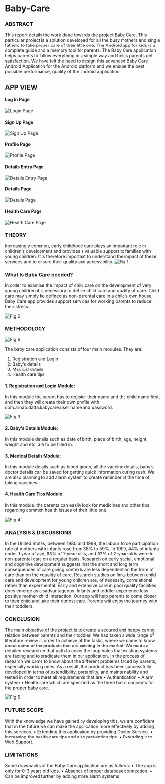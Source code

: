 # Baby-Care

### ABSTRACT

This report details the work done towards the project Baby Care. This particular project is a solution developed for all the busy mothers and single fathers to take proper care of their little one.
The Android app for kids is a complete guide and a memory tool for parents. The Baby Care application helps parents to follow everything in a simple way and helps parents get satisfaction.  We have felt the need to design this advanced Baby Care Android Application for the Android platform and we ensure the best possible performance, quality of the android application.


## APP VIEW

#### Log In Page
![Login Page](images/Login.jpg)

#### Sign Up Page
![Sign Up Page](images/Sign_Up.jpg)

#### Profile Page
![Profile Page](images/Profile_Page.jpg)

#### Details Entry Page
![Details Entry Page](images/Details_Entry.jpg)

#### Details Page
![Details Page](images/Details.jpg)

#### Health Care Page
![Health Care Page](images/Health_Care.jpg)

### THEORY

Increasingly common, early childhood care plays an important role in children’s development and provides a valuable support to families with young children. It is therefore important to understand the impact of these services and to ensure their quality and accessibility.
![Fig 1](/images/Fig_1.jpg)


### What Is Baby Care needed?

In order to examine the impact of child care on the development of very young children it is necessary to define child care and quality of care. Child care may simply be defined as non-parental care in a child’s own house. Baby Care app provides support services for working parents to reduce their stress.

![Fig 2](/images/Fig_2.jpg)


### METHODOLOGY 

![Fig 6](/images/Fig_6.png)

The baby care application consists of four main modules. They are:
1)	Registration and Login
2)	Baby’s details
3)	Medical details
4)	Health care tips

#### 1.	Registration and Login Module:
In this module the parent has to register their name and the child name first, and then they will create their own profile with com.arnab.datta.babycare.user name and password.

![Fig 3](/images/Fig_3.jpg)

#### 2.	Baby’s Details Module:
In this module details such as date of birth, place of birth, age, height, weight and etc. are to be filled in.



#### 3.	Medical Details Module:
In this module details such as blood group, all the vaccine details, baby’s doctor details can be saved for getting quick information during rush. We are also planning to add alarm system to create reminder at the time of taking vaccines.


#### 4.	Health Care Tips Module:
In this module, the parents can easily look for medicines and other tips regarding common health issues of their little one.


![Fig 4](/images/Fig_4.jpg)

### ANALYSIS & DISCUSSIONS

In the United States, between 1980 and 1998, the labour force participation rate of mothers with infants rose from 38% to 59%. In 1999, 44% of infants under 1 year of age, 53% of 1-year-olds, and 57% of 2-year-olds were in non-parental care on a regular basis. Research on early social, emotional and cognitive development suggests that the short and long term consequences of care giving contexts are less dependent on the form of care than on the equality of care.
Research studies on links between child care and development for young children are, of necessity, correlational rather than experimental. Early and extensive care in poor quality facilities does emerge as disadvantageous. Infants and toddler experience less positive mother-child interaction.
Our app will help parents to come closer to their child and take their utmost care. Parents will enjoy the journey with their toddlers.


### 	CONCLUSION

The main objective of the project is to create a secured and happy caring relation between parents and their toddler. We had taken a wide range of literature review in order to achieve all the tasks, where we came to know about some of the products that are existing in the market. We made a detailed research in that path to cover the loop holes that existing systems are facing and to eradicate them in our application. In the process of research we came to know about the different problems faced by parents, especially working ones.
As a result, the product has been successfully developed in terms of extendibility, portability, and maintainability and tested in order to meet all requirements that are
•	Authentication
•	Alarm system
•	Health care
which are specified as the three basic concepts for the proper baby care.

![Fig 5](/images/Fig_5.jpg)

### FUTURE SCOPE

With the knowledge we have gained by developing this, we are confident that in the future we can make the application more effectively by adding this services.
•	Extending this application by providing Doctor Service.
•	Increasing the health care tips and also prevention tips.
•	Extending it to Web Support.


### LIMITATIONS
Some drawbacks of the Baby Care application are as follows:
•	The app is only for 0-3 years old kids.
•	Absence of proper database connection.
•	Can be improved further by adding more alarm systems




